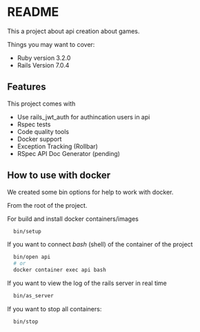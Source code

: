 # README

This a project about api creation about games.

Things you may want to cover:

* Ruby version 3.2.0
* Rails Version 7.0.4

## Features

This project comes with
- Use rails_jwt_auth for authincation users in api
- Rspec tests
- Code quality tools
- Docker support
- Exception Tracking (Rollbar)
- RSpec API Doc Generator (pending)

## How to use with docker

We created some bin options for help to work with docker.

From the root of the project. 

For build and install docker containers/images 
```sh
  bin/setup
```

If you want to connect _bash_ (shell) of the container of the project
```sh
  bin/open api
  # or
  docker container exec api bash
```

If you want to view the log of the rails server in real time
```sh
  bin/as_server
```

If you want to stop all containers:
```sh
  bin/stop
```
